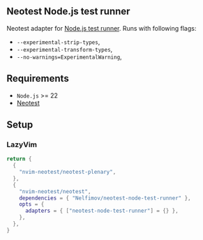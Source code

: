 ## Neotest Node.js test runner

Neotest adapter for [Node.js test runner](https://nodejs.org/api/test.html). Runs with following flags:

- `--experimental-strip-types`,
- `--experimental-transform-types`,
- `--no-warnings=ExperimentalWarning`,

## Requirements

- `Node.js` >= 22
- [Neotest](https://github.com/nvim-neotest/neotest)

## Setup

### LazyVim

```lua
return {
  {
    "nvim-neotest/neotest-plenary",
  },
  {
    "nvim-neotest/neotest",
    dependencies = { "Nelfimov/neotest-node-test-runner" },
    opts = {
      adapters = { ["neotest-node-test-runner"] = {} },
    },
  },
}
```
